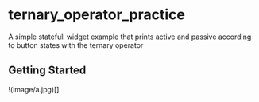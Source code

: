 # ternary_operator_practice

A simple statefull widget example that prints active and passive according to button states with the ternary operator
## Getting Started
!(image/a.jpg)[]